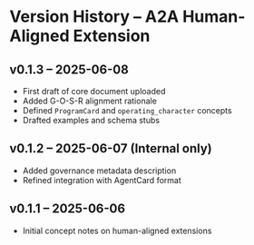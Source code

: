 # Version History – A2A Human-Aligned Extension

## v0.1.3 – 2025-06-08
- First draft of core document uploaded
- Added G-O-S-R alignment rationale
- Defined `ProgramCard` and `operating_character` concepts
- Drafted examples and schema stubs

## v0.1.2 – 2025-06-07 (Internal only)
- Added governance metadata description
- Refined integration with AgentCard format

## v0.1.1 – 2025-06-06
- Initial concept notes on human-aligned extensions
